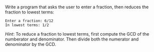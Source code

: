 Write a program that asks the user to enter a fraction, then reduces the
fraction to lowest terms:

```
Enter a fraction: 6/12
In lowest terms: 1/2
```

*Hint*: To reduce a fraction to lowest terms, first compute the GCD of the
numberator and denominator. Then divide both the numerator and denominator by
the GCD.
